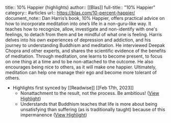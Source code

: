 title:: 10% Happier (highlights)
author:: [[Blas]]
full-title:: "10% Happier"
category:: #articles
url:: https://blas.com/10-percent-happier/
document_note:: Dan Harris’s book, 10% Happier, offers practical advice on how to incorporate meditation into one’s life in a non-guru-like way. It teaches how to recognize, allow, investigate and non-identify with one's feelings, to detach from them and be mindful of what one is feeling. Harris delves into his own experiences of depression and addiction, and his journey to understanding Buddhism and meditation. He interviewed Deepak Chopra and other experts, and shares the scientific evidence of the benefits of meditation. Through meditation, one learns to become present, to focus on one thing at a time and to be non-attached to the outcome. He also encourages being nice to others, as it will make one happier. Ultimately, meditation can help one manage their ego and become more tolerant of others.

- Highlights first synced by [[Readwise]] [[Feb 17th, 2023]]
	- Nonattachment to the result, not the process. Be ambitious! ([View Highlight](https://read.readwise.io/read/01gsfeyrpmxtf59af473x2gdye))
	- Understands that Buddhism teaches that life is more about being unsatisfying than suffering (as is traditionally taught) because of this impermanence ([View Highlight](https://read.readwise.io/read/01gsfez9v9ayj5wznbhj1t4haw))